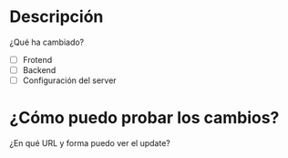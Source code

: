 # Descripción
¿Qué ha cambiado?

- [ ] Frotend
- [ ] Backend
- [ ] Configuración del server

# ¿Cómo puedo probar los cambios?
¿En qué URL y forma puedo ver el update?
